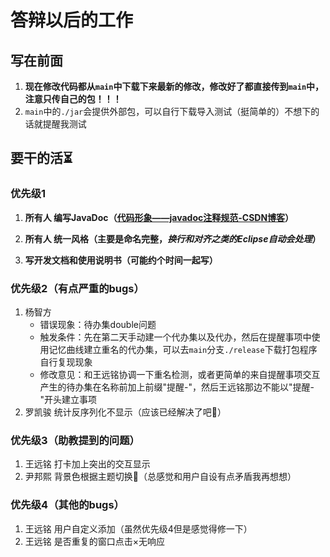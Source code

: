 # 答辩以后的工作

## 写在前面

1. **现在修改代码都从`main`中下载下来最新的修改，修改好了都直接传到`main`中，注意只传自己的包！！！**
2. `main`中的`./jar`会提供外部包，可以自行下载导入测试（挺简单的）不想下的话就提醒我测试

## 要干的活⏳

### 优先级1

1. **所有人 编写JavaDoc（[代码形象——javadoc注释规范-CSDN博客](https://blog.csdn.net/h_xiao_x/article/details/65936510)）**

2. **所有人 统一风格（主要是命名完整，*换行和对齐之类的Eclipse自动会处理*）**
3. **写开发文档和使用说明书（可能约个时间一起写）**

### 优先级2（有点严重的bugs）

1. 杨智方
   * 错误现象：待办集double问题
   * 触发条件：先在第二天手动建一个代办集以及代办，然后在提醒事项中使用记忆曲线建立重名的代办集，可以去`main`分支`./release`下载打包程序自行复现现象
   * 修改意见：和王远铭协调一下重名检测，或者更简单的来自提醒事项交互产生的待办集在名称前加上前缀"提醒-"，然后王远铭那边不能以"提醒-"开头建立事项
1. 罗凯骏 统计反序列化不显示（应该已经解决了吧🧐）

### 优先级3（助教提到的问题）

1. 王远铭 打卡加上突出的交互显示
1. 尹邦熙 背景色根据主题切换🤔（总感觉和用户自设有点矛盾我再想想）

### 优先级4（其他的bugs）
1. 王远铭 用户自定义添加（虽然优先级4但是感觉得修一下）
2. 王远铭 是否重复的窗口点击×无响应
